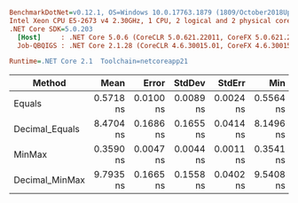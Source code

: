 ``` ini

BenchmarkDotNet=v0.12.1, OS=Windows 10.0.17763.1879 (1809/October2018Update/Redstone5)
Intel Xeon CPU E5-2673 v4 2.30GHz, 1 CPU, 2 logical and 2 physical cores
.NET Core SDK=5.0.203
  [Host]     : .NET Core 5.0.6 (CoreCLR 5.0.621.22011, CoreFX 5.0.621.22011), X64 RyuJIT
  Job-QBQIGS : .NET Core 2.1.28 (CoreCLR 4.6.30015.01, CoreFX 4.6.30015.01), X64 RyuJIT

Runtime=.NET Core 2.1  Toolchain=netcoreapp21  

```
|         Method |      Mean |     Error |    StdDev |    StdErr |       Min |        Max |    Median | Ratio | MannWhitney(5%) | RatioSD |
|--------------- |----------:|----------:|----------:|----------:|----------:|-----------:|----------:|------:|---------------- |--------:|
|         Equals | 0.5718 ns | 0.0100 ns | 0.0089 ns | 0.0024 ns | 0.5564 ns |  0.5885 ns | 0.5710 ns |  1.00 |            Base |    0.00 |
| Decimal_Equals | 8.4704 ns | 0.1686 ns | 0.1655 ns | 0.0414 ns | 8.1496 ns |  8.7617 ns | 8.4565 ns | 14.78 |          Slower |    0.36 |
|         MinMax | 0.3590 ns | 0.0047 ns | 0.0044 ns | 0.0011 ns | 0.3541 ns |  0.3688 ns | 0.3583 ns |  0.63 |          Faster |    0.01 |
| Decimal_MinMax | 9.7935 ns | 0.1665 ns | 0.1558 ns | 0.0402 ns | 9.5408 ns | 10.0418 ns | 9.8252 ns | 17.13 |          Slower |    0.40 |
